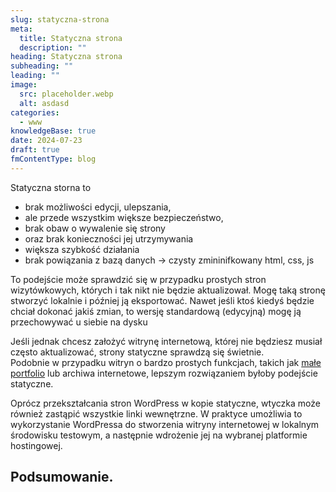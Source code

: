 ```yaml
---
slug: statyczna-strona
meta:
  title: Statyczna strona
  description: ""
heading: Statyczna strona
subheading: ""
leading: ""
image:
  src: placeholder.webp
  alt: asdasd
categories:
  - www
knowledgeBase: true
date: 2024-07-23
draft: true
fmContentType: blog
---
```


Statyczna storna to

- brak możliwości edycji, ulepszania,
- ale przede wszystkim większe bezpieczeństwo,
- brak obaw o wywalenie się strony
- oraz brak konieczności jej utrzymywania
- większa szybkość działania
- brak powiązania z bazą danych → czysty zmininifkowany html, css, js

To podejście może sprawdzić się w przypadku prostych stron wizytówkowych, których i tak nikt nie będzie aktualizował. Mogę taką stronę stworzyć lokalnie i później ją eksportować. Nawet jeśli ktoś kiedyś będzie chciał dokonać jakiś zmian, to wersję standardową (edycyjną) mogę ją przechowywać u siebie na dysku

Jeśli jednak chcesz założyć witrynę internetową, której nie będziesz
musiał często aktualizować, strony statyczne sprawdzą się świetnie.  
Podobnie w przypadku witryn o bardzo prostych funkcjach, takich jak [małe portfolio](https://www.elegantthemes.com/blog/resources/16-best-grid-style-wordpress-themes-for-beautiful-masonry-blogs-or-portfolios) lub archiwa internetowe, lepszym rozwiązaniem byłoby podejście statyczne.

Oprócz przekształcania stron WordPress w kopie statyczne, wtyczka może również zastąpić wszystkie linki wewnętrzne. W praktyce umożliwia to wykorzystanie WordPressa do stworzenia witryny internetowej w lokalnym środowisku testowym, a następnie wdrożenie jej na wybranej platformie hostingowej.

## Podsumowanie.
